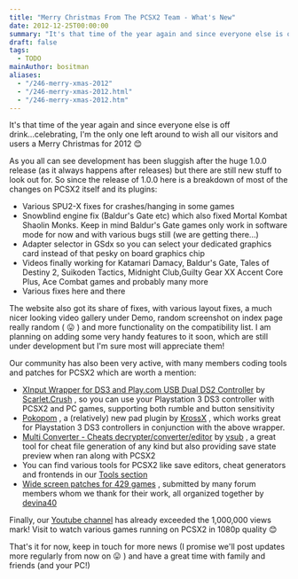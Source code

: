 ```yaml
---
title: "Merry Christmas From The PCSX2 Team - What's New"
date: 2012-12-25T00:00:00
summary: "It's that time of the year again and since everyone else is off drink...celebrating"
draft: false
tags:
  - TODO
mainAuthor: bositman
aliases:
  - "/246-merry-xmas-2012"
  - "/246-merry-xmas-2012.html"
  - "/246-merry-xmas-2012.htm"
---
```



It's that time of the year again and since everyone else is off
drink...celebrating, I'm the only one left around to wish all our
visitors and users a Merry Christmas for 2012
😊

As you all can see development has been sluggish after the huge 1.0.0
release (as it always happens after releases) but there are still new
stuff to look out for. So since the release of 1.0.0 here is a breakdown
of most of the changes on PCSX2 itself and its plugins:

-   Various SPU2-X fixes for crashes/hanging in some games
-   Snowblind engine fix (Baldur's Gate etc) which also fixed Mortal
    Kombat Shaolin Monks. Keep in mind Baldur's Gate games only work in
    software mode for now and with various bugs still (we are getting
    there...)
-   Adapter selector in GSdx so you can select your dedicated graphics
    card instead of that pesky on board graphics chip
-   Videos finally working for Katamari Damacy, Baldur's Gate, Tales of
    Destiny 2, Suikoden Tactics, Midnight Club,Guilty Gear XX Accent
    Core Plus, Ace Combat games and probably many more
-   Various fixes here and there

The website also got its share of fixes, with various layout fixes, a
much nicer looking video gallery under Demo, random screenshot on index
page really random (
😛 ) and more functionality on the compatibility
list. I am planning on adding some very handy features to it soon, which
are still under development but I'm sure most will appreciate them!

Our community has also been very active, with many members coding tools
and patches for PCSX2 which are worth a mention:

-   [XInput Wrapper for DS3 and Play.com USB Dual DS2
    Controller](http://forums.pcsx2.net/Thread-XInput-Wrapper-for-DS3-and-Play-com-USB-Dual-DS2-Controller)
    by [Scarlet.Crush](http://forums.pcsx2.net/User-Scarlet-Crush) , so
    you can use your Playstation 3 DS3 controller with PCSX2 and PC
    games, supporting both rumble and button sensitivity
-   [Pokopom](http://forums.pcsx2.net/Thread-Pokopom-KrossX-s-Pad-Plugin)
    , a (relatively) new pad plugin by
    [KrossX](http://forums.pcsx2.net/User-KrossX) , which works great
    for Playstation 3 DS3 controllers in conjunction with the above
    wrapper.
-   [Multi Converter - Cheats
    decrypter/converter/editor](http://forums.pcsx2.net/Thread-Multi-Converter-Cheats-decrypter-converter-editor-and-much-more)
    by [vsub](http://forums.pcsx2.net/User-vsub) , a great tool for
    cheat file generation of any kind but also providing save state
    preview when ran along with PCSX2
-   You can find various tools for PCSX2 like save editors, cheat
    generators and frontends in our [Tools
    section](http://forums.pcsx2.net/Forum-Tools-Applications-Homebrew)
-   [Wide screen patches for 429
    games](http://forums.pcsx2.net/Thread-PCSX2-Widescreen-Game-Patches?pid=271674#pid271674)
    , submitted by many forum members whom we thank for their work, all
    organized together by
    [devina40](http://forums.pcsx2.net/User-devina40)

Finally, our [Youtube channel](http://www.youtube.com/user/PCSX2team)
has already exceeded the 1,000,000 views mark! Visit to watch various
games running on PCSX2 in 1080p quality
😊


That's it for now, keep in touch for more news (I promise we'll post
updates more regularly from now on
😛 ) and have a great time with family and friends
(and your PC!)
